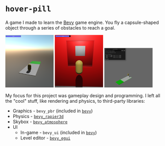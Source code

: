 # `hover-pill`

A game I made to learn the [Bevy](https://bevyengine.org/) game engine. You fly a capsule-shaped
object through a series of obstacles to reach a goal.

<img src="screenshots/level.png" width="30%"> <img src="screenshots/other-level.png" width="30%"> <img src="screenshots/level-editor.png" width="30%">

My focus for this project was gameplay design and programming. I left all the "cool" stuff, like
rendering and physics, to third-party libraries:

* Graphics - `bevy_pbr` (included in [`bevy`](https://github.com/bevyengine/bevy))
* Physics - [`bevy_rapier3d`](https://github.com/dimforge/bevy_rapier)
* Skybox - [`bevy_atmosphere`](https://github.com/JonahPlusPlus/bevy_atmosphere)
* UI
  * In-game - `bevy_ui` (included in [`bevy`](https://github.com/bevyengine/bevy))
  * Level editor - [`bevy_egui`](https://github.com/mvlabat/bevy_egui)
